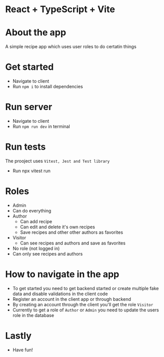 # React + TypeScript + Vite

# About the app
A simple recipe app which uses user roles to do certatin things

# Get started
- Navigate to client
- Run `npm i` to install dependencies


# Run server
- Navigate to client
- Run `npm run dev` in terminal

# Run tests
The prooject uses `Vitest, Jest and Test library`
- Run npx vitest run

# Roles
- Admin
 - Can do everything
- Author
  - Can add recipe
  - Can edit and delete it's own recipes
  - Save recipes and other other authors as favorites
- Visitor
  - Can see recipes and authors and save as favorites
- No role (not logged in)
 - Can only see recipes and authors

# How to navigate in the app
- To get started you need to get backend started or create multiple fake data and disable validations in the client code
- Register an account in the client app or through backend
- By creating an account through the client you'll get the role `Visitor`
- Currently to get a role of `Author` or `Admin` you need to update the users role in the database

# Lastly
- Have fun!